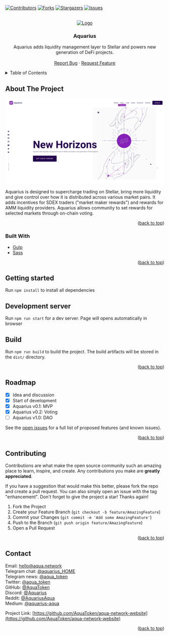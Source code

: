 <div id="top"></div>


<!-- PROJECT SHIELDS -->
[![Contributors][contributors-shield]][contributors-url]
[![Forks][forks-shield]][forks-url]
[![Stargazers][stars-shield]][stars-url]
[![Issues][issues-shield]][issues-url]



<!-- PROJECT LOGO -->
<br />
<div align="center">
  <a href="https://github.com/AquaToken/aqua-network-website">
    <img src="https://aqua.network/assets/img/header-logo.svg" alt="Logo" width="250" height="80">
  </a>

<h3 align="center">Aquarius</h3>

  <p align="center">
    Aquarius adds liquidity management layer to Stellar and powers new generation of DeFi projects.
    <br />
    <br />
    <a href="https://github.com/AquaToken/aqua-network-website/issues">Report Bug</a>
    ·
    <a href="https://gov.aqua.network/">Request Feature</a>
  </p>
</div>



<!-- TABLE OF CONTENTS -->
<details>
  <summary>Table of Contents</summary>
  <ol>
    <li>
      <a href="#about-the-project">About The Project</a>
      <ul>
        <li><a href="#built-with">Built With</a></li>
      </ul>
    </li>
    <li>
      <a href="#getting-started">Getting Started</a>
      <ul>
        <li><a href="#prerequisites">Prerequisites</a></li>
        <li><a href="#installation">Installation</a></li>
      </ul>
    </li>
    <li><a href="#roadmap">Roadmap</a></li>
    <li><a href="#contributing">Contributing</a></li>
    <li><a href="#contact">Contact</a></li>
  </ol>
</details>



<!-- ABOUT THE PROJECT -->
## About The Project

![Aqua Image](./readme-image.png)

Aquarius is designed to supercharge trading on Stellar, bring more liquidity and give control over how it is distributed across various market pairs. It adds incentives for SDEX traders ("market maker rewards") and rewards for AMM liquidity providers. Aquarius allows community to set rewards for selected markets through on-chain voting.

<p align="right">(<a href="#top">back to top</a>)</p>



### Built With

* [Gulp](https://www.npmjs.com/package/gulp)
* [Sass](https://sass-lang.com/)

<p align="right">(<a href="#top">back to top</a>)</p>



<!-- GETTING STARTED -->
## Getting started
Run `npm install` to install all dependencies

## Development server

Run `npm run start` for a dev server. Page will opens automatically in browser

## Build

Run `npm run build` to build the project. The build artifacts will be stored in the `dist/` directory.

<p align="right">(<a href="#top">back to top</a>)</p>


<!-- ROADMAP -->
## Roadmap

- [x] Idea and discussion
- [x] Start of development
- [x] Aquarius v0.1: MVP
- [x] Aquarius v0.2: Voting
- [ ] Aquarius v1.0: DAO

See the [open issues](https://github.com/AquaToken/aqua-network-website/issues) for a full list of proposed features (and known issues).

<p align="right">(<a href="#top">back to top</a>)</p>



<!-- CONTRIBUTING -->
## Contributing

Contributions are what make the open source community such an amazing place to learn, inspire, and create. Any contributions you make are **greatly appreciated**.

If you have a suggestion that would make this better, please fork the repo and create a pull request. You can also simply open an issue with the tag "enhancement".
Don't forget to give the project a star! Thanks again!

1. Fork the Project
2. Create your Feature Branch (`git checkout -b feature/AmazingFeature`)
3. Commit your Changes (`git commit -m 'Add some AmazingFeature'`)
4. Push to the Branch (`git push origin feature/AmazingFeature`)
5. Open a Pull Request

<p align="right">(<a href="#top">back to top</a>)</p>



<!-- CONTACT -->
## Contact

Email: [hello@aqua.network](mailto:hello@aqua.network)  
Telegram chat: [@aquarius_HOME](https://t.me/aquarius_HOME)  
Telegram news: [@aqua_token](https://t.me/aqua_token)  
Twitter: [@aqua_token](https://twitter.com/aqua_token)  
GitHub: [@AquaToken](https://github.com/AquaToken)  
Discord: [@Aquarius](https://discord.gg/sgzFscHp4C)  
Reddit: [@AquariusAqua](https://www.reddit.com/r/AquariusAqua/)  
Medium: [@aquarius-aqua](https://medium.com/aquarius-aqua)  

Project Link: [https://github.com/AquaToken/aqua-network-website](https://github.com/AquaToken/aqua-network-website)

<p align="right">(<a href="#top">back to top</a>)</p>



<!-- MARKDOWN LINKS & IMAGES -->
<!-- https://www.markdownguide.org/basic-syntax/#reference-style-links -->
[contributors-shield]: https://img.shields.io/github/contributors/AquaToken/aqua-network-website.svg?style=for-the-badge
[contributors-url]: https://github.com/AquaToken/aqua-network-website/graphs/contributors
[forks-shield]: https://img.shields.io/github/forks/AquaToken/aqua-network-website.svg?style=for-the-badge
[forks-url]: https://github.com/AquaToken/aqua-network-website/network/members
[stars-shield]: https://img.shields.io/github/stars/AquaToken/aqua-network-website.svg?style=for-the-badge
[stars-url]: https://github.com/AquaToken/aqua-network-website/stargazers
[issues-shield]: https://img.shields.io/github/issues/AquaToken/aqua-network-website.svg?style=for-the-badge
[issues-url]: https://github.com/AquaToken/aqua-network-website/issues
[product-screenshot]: images/screenshot.png
